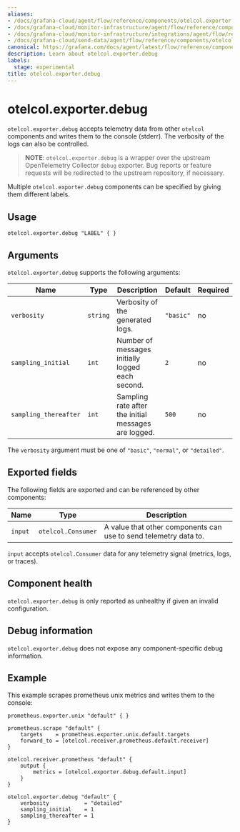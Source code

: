 ```yaml
---
aliases:
- /docs/grafana-cloud/agent/flow/reference/components/otelcol.exporter.debug/
- /docs/grafana-cloud/monitor-infrastructure/agent/flow/reference/components/otelcol.exporter.debug/
- /docs/grafana-cloud/monitor-infrastructure/integrations/agent/flow/reference/components/otelcol.exporter.debug/
- /docs/grafana-cloud/send-data/agent/flow/reference/components/otelcol.exporter.debug/
canonical: https://grafana.com/docs/agent/latest/flow/reference/components/otelcol.exporter.debug/
description: Learn about otelcol.exporter.debug
labels:
  stage: experimental
title: otelcol.exporter.debug
---
```


# otelcol.exporter.debug

`otelcol.exporter.debug` accepts telemetry data from other `otelcol` components
and writes them to the console (stderr). The verbosity of the logs can also be controlled.

> **NOTE**: `otelcol.exporter.debug` is a wrapper over the upstream
> OpenTelemetry Collector `debug` exporter. Bug reports or feature requests will
> be redirected to the upstream repository, if necessary.

Multiple `otelcol.exporter.debug` components can be specified by giving them
different labels.

## Usage

```river
otelcol.exporter.debug "LABEL" { }
```

## Arguments

`otelcol.exporter.debug` supports the following arguments:

Name | Type | Description | Default | Required
---- | ---- | ----------- | ------- | --------
`verbosity`           | `string` | Verbosity of the generated logs. | `"basic"` | no
`sampling_initial`    | `int`    | Number of messages initially logged each second. | `2` | no
`sampling_thereafter` | `int`    | Sampling rate after the initial messages are logged. | `500` | no

The `verbosity` argument must be one of `"basic"`, `"normal"`, or `"detailed"`.

## Exported fields

The following fields are exported and can be referenced by other components:

Name | Type | Description
---- | ---- | -----------
`input` | `otelcol.Consumer` | A value that other components can use to send telemetry data to.

`input` accepts `otelcol.Consumer` data for any telemetry signal (metrics,
logs, or traces).

## Component health

`otelcol.exporter.debug` is only reported as unhealthy if given an invalid
configuration.

## Debug information

`otelcol.exporter.debug` does not expose any component-specific debug
information.

## Example

This example scrapes prometheus unix metrics and writes them to the console:

```river
prometheus.exporter.unix "default" { }

prometheus.scrape "default" {
    targets    = prometheus.exporter.unix.default.targets
    forward_to = [otelcol.receiver.prometheus.default.receiver]
}

otelcol.receiver.prometheus "default" {
    output {
        metrics = [otelcol.exporter.debug.default.input]
    }
}

otelcol.exporter.debug "default" {
    verbosity           = "detailed"
    sampling_initial    = 1
    sampling_thereafter = 1
}
```
